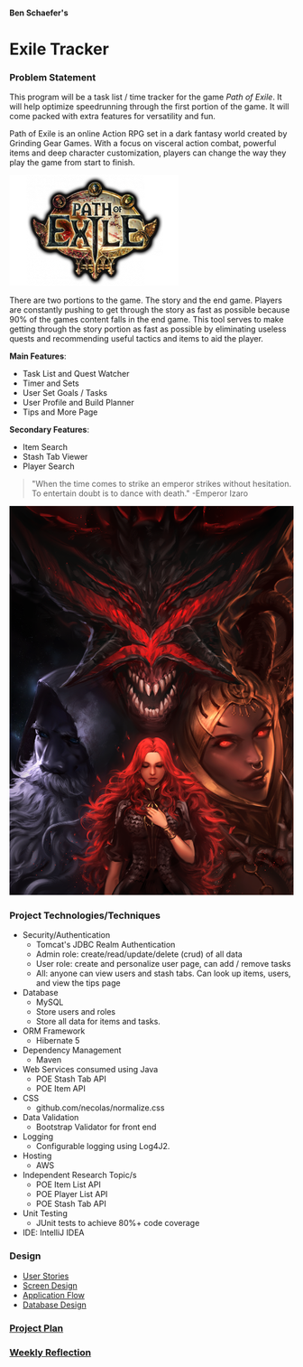 #### Ben Schaefer's
# Exile Tracker


### Problem Statement
This program will be a task list / time tracker for the game *Path of Exile*. It will help optimize speedrunning
through the first portion of the game. It will come packed with extra features for versatility and fun.

Path of Exile is an online Action RPG set in a dark fantasy world created by Grinding Gear Games.
With a focus on visceral action combat, powerful items and deep character customization, players 
can change the way they play the game from start to finish. 

![Path of Exile Logo](src/main/webapp/images/poeLogo.png)

There are two portions to the game. The story and the end game. Players are constantly pushing to get through
the story as fast as possible because 90% of the games content falls in the end game. This tool serves to make 
getting through the story portion as fast as possible by eliminating useless quests and recommending 
useful tactics and items to aid the player. 

**Main Features**:
* Task List and Quest Watcher
* Timer and Sets
* User Set Goals / Tasks
* User Profile and Build Planner
* Tips and More Page

**Secondary Features**:
* Item Search
* Stash Tab Viewer
* Player Search 

>"When the time comes to strike an emperor strikes without hesitation. 
>To entertain doubt is to dance with death." -Emperor Izaro

![Path of Exile Art](src/main/webapp/images/poeArt.png)
### Project Technologies/Techniques 

* Security/Authentication
  * Tomcat's JDBC Realm Authentication
  * Admin role: create/read/update/delete (crud) of all data
  * User role: create and personalize user page, can add / remove tasks
  * All: anyone can view users and stash tabs. Can look up items, users, and view the tips page
* Database
  * MySQL
  * Store users and roles
  * Store all data for items and tasks.
* ORM Framework
  * Hibernate 5
* Dependency Management
  * Maven
* Web Services consumed using Java
  * POE Stash Tab API
  * POE Item API
* CSS 
  * github.com/necolas/normalize.css
* Data Validation
  * Bootstrap Validator for front end
* Logging
  * Configurable logging using Log4J2. 
* Hosting
  * AWS
* Independent Research Topic/s
  * POE Item List API
  * POE Player List API
  * POE Stash Tab API
* Unit Testing
  * JUnit tests to achieve 80%+ code coverage 
* IDE: IntelliJ IDEA


### Design

* [User Stories](DesignDocuments/userStories.md)
* [Screen Design](DesignDocuments/screens.md)
* [Application Flow](DesignDocuments/applicationFlow.md)
* [Database Design](DesignDocuments/databaseDiagram.png)

### [Project Plan](projectPlan.md)

### [Weekly Reflection](TimeLog.md)